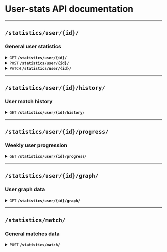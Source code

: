 # User-stats API documentation

--------------------------------------------------------------------------------

## `/statistics/user/{id}/`

### General user statistics

<details>
 <summary><code>GET</code> <code><b>/statistics/user/{id}/</b></code></summary>

### Request

#### Header

> | name            | type   | description  | requirement |
> |-----------------|--------|--------------|-------------|
> | `Authorization` | String | Access token | Required    |

### Response

#### Status code

> | status code | content-type       | response          |
> |-------------|--------------------|-------------------|
> | `200`       | `application/json` | {...}             |
> | `400`       | `application/json` | {"errors": [...]} |
> | `404`       | `application/json` | {"errors": [...]} |
> | `500`       | `application/json` | {"errors": [...]} |

#### Body

> | name             | type | description              |
> |------------------|------|--------------------------|
> | `elo`            | int  | User elo                 |
> | `matches_played` | int  | Number of matches played |
> | `matches_won`    | int  | Number of matches won    |
> | `matches_lost`   | int  | Number of matches lost   |
> | `win_rate`       | int  | Win rate                 |
> | `friends`        | int  | Number of friends        |

</details>

<details>
 <summary><code>POST</code> <code><b>/statistics/user/{id}/</b></code></summary>

### Request

#### Header (not implemented)

> | name            | type   | description   | requirement |
> |-----------------|--------|---------------|-------------|
> | `Authorization` | String | Service token | Required    |
 
#### Body 

> | name             | type | description              | requirement |
> |------------------|------|--------------------------|-------------|
> | `elo`            | int  | User elo                 | Optional    |
> | `matches_played` | int  | Number of matches played | Optional    |
> | `matches_won`    | int  | Number of matches won    | Optional    |
> | `matches_lost`   | int  | Number of matches lost   | Optional    |
> | `win_rate`       | int  | Win rate                 | Optional    |
> | `friends`        | int  | Number of friends        | Optional    |

### Response

#### Status code

> | status code | content-type       | response          |
> |-------------|--------------------|-------------------|
> | `201`       | `application/json` | {...}             |
> | `400`       | `application/json` | {"errors": [...]} |
> | `404`       | `application/json` | {"errors": [...]} |
> | `500`       | `application/json` | {"errors": [...]} |

</details>

<details>
 <summary><code>PATCH</code> <code><b>/statistics/user/{id}/</b></code></summary>

### Request

#### Header (not implemented)

> | name            | type   | description   | requirement |
> |-----------------|--------|---------------|-------------|
> | `Authorization` | String | Service token | Required    |

#### Body

> | name             | type | description              | requirement |
> |------------------|------|--------------------------|-------------|
> | `elo`            | int  | User elo                 | Optional    |
> | `matches_played` | int  | Number of matches played | Optional    |
> | `matches_won`    | int  | Number of matches won    | Optional    |
> | `matches_lost`   | int  | Number of matches lost   | Optional    |
> | `win_rate`       | int  | Win rate                 | Optional    |
> | `friends`        | int  | Number of friends        | Optional    |

### Response

#### Body

> | name             | type | description              |
> |------------------|------|--------------------------|
> | `elo`            | int  | User elo                 |
> | `matches_played` | int  | Number of matches played |
> | `matches_won`    | int  | Number of matches won    |
> | `matches_lost`   | int  | Number of matches lost   |
> | `win_rate`       | int  | Win rate                 |
> | `friends`        | int  | Number of friends        |

#### Status code

> | status code | content-type       | response          |
> |-------------|--------------------|-------------------|
> | `200`       | `application/json` | {...}             |
> | `400`       | `application/json` | {"errors": [...]} |
> | `404`       | `application/json` | {"errors": [...]} |
> | `500`       | `application/json` | {"errors": [...]} |

</details>

--------------------------------------------------------------------------------

## `/statistics/user/{id}/history/`

### User match history

<details>
 <summary><code>GET</code> <code><b>/statistics/user/{id}/history/</b></code></summary>

### Request

#### Header

> | name            | type   | description  | requirement |
> |-----------------|--------|--------------|-------------|
> | `Authorization` | String | Access token | Required    |

#### Query

> | name        | type | default | description              | requirement |
> |-------------|------|---------|--------------------------|-------------|
> | `page`      | int  | 1       | Page index               | Optional    |
> | `page_size` | int  | 10      | Number of games per page | Optional    |

### Response

#### Body

> | name      | type        | description     |
> |-----------|-------------|-----------------|
> | `history` | list[Match] | Matches history |

#### Match

> | name              | type   | description            |
> |-------------------|--------|------------------------|
> | `id`              | int    | Match id               |
> | `opponent_id`     | int    | Opponent id            |
> | `date`            | Date   | Match date             |
> | `result`          | String | Match result           |
> | `user_score`      | int    | User score             |
> | `opponent_score`  | int    | Opponent score         |
> | `elo_delta`       | int    | Elo won / lost         |
> | `expected_result` | int    | Probability of winning |

#### Status code

> | status code | content-type       | response          |
> |-------------|--------------------|-------------------|
> | `200`       | `application/json` | {...}             |
> | `400`       | `application/json` | {"errors": [...]} |
> | `404`       | `application/json` | {"errors": [...]} |

</details>

--------------------------------------------------------------------------------

## `/statistics/user/{id}/progress/`

### Weekly user progression

<details>
 <summary><code>GET</code> <code><b>/statistics/user/{id}/progress/</b></code></summary>

### Request

#### Header (not implemented)

> | name            | type   | description   | requirement |
> |-----------------|--------|---------------|-------------|
> | `Authorization` | String | Service token | Required    |

#### Query

> | name   | type   | default | description | requirement |
> |--------|--------|---------|-------------|-------------|
> | `days` | int    | 7       | Days span   | Optional    |

### Response

#### Body

> | name             | type | description                |
> |------------------|------|----------------------------|
> | `elo`            | int  | Elo progression            |
> | `win_rate`       | int  | Win rate progression       |
> | `matches_played` | int  | Matches played progression |

#### Status code

> | status code | content-type       | response          |
> |-------------|--------------------|-------------------|
> | `200`       | `application/json` | {...}             |
> | `400`       | `application/json` | {"errors": [...]} |
> | `404`       | `application/json` | {"errors": [...]} |
> | `500`       | `application/json` | {"errors": [...]} |

</details>

--------------------------------------------------------------------------------

## `/statistics/user/{id}/graph/`

### User graph data

<details>
 <summary><code>GET</code> <code><b>/statistics/user/{id}/graph/</b></code></summary>

</details>

--------------------------------------------------------------------------------

## `/statistics/match/`

### General matches data

<details>
 <summary><code>POST</code> <code><b>/statistics/match/</b></code></summary>

### Request

#### Header (not implemented)

> | name            | type   | description   | requirement |
> |-----------------|--------|---------------|-------------|
> | `Authorization` | String | Service token | Required    |

#### Body

> | name           | type   | default | description             | requirement |
> |----------------|--------|---------|-------------------------|-------------|
> | `winner_id`    | int    | None    | Winner id               | Required    |
> | `loser_id`     | int    | None    | Loser id                | Required    |
> | `winner_score` | int    | None    | Winner score            | Required    |
> | `loser_score`  | int    | None    | Loser score             | Required    |
> | `date`         | String | None    | ISO 8601 formatted date | Required    |

### Response

#### Body

> | name              | type | description       |
> |-------------------|------|-------------------|
> | `winner_match_id` | int  | Winner's match id |
> | `loser_match_id`  | int  | Loser's match id  |

#### Status code

> | status code | content-type       | response          |
> |-------------|--------------------|-------------------|
> | `200`       | `application/json` | {...}             |
> | `400`       | `application/json` | {"errors": [...]} |
> | `404`       | `application/json` | {"errors": [...]} |
> | `500`       | `application/json` | {"errors": [...]} |

</details>

